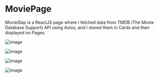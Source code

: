 # MoviePage

MovieSlap is a ReactJS page where i fetched data from TMDB (The Movie Database Support) API using Axios, and i stored them in Cards and then displayed on Pages.

![image](https://github.com/blertton/MoviePage/assets/86237949/079db388-2591-4265-a806-09d146c002a8)


![image](https://github.com/blertton/MoviePage/assets/86237949/fbd9f655-3952-49b4-9512-c92915f0648b)


![image](https://github.com/blertton/MoviePage/assets/86237949/f5810a21-9994-47c4-b0a7-a40814415eaa)


![image](https://github.com/blertton/MoviePage/assets/86237949/4accaf81-7a86-4a3e-920c-8c59f9034f99)
